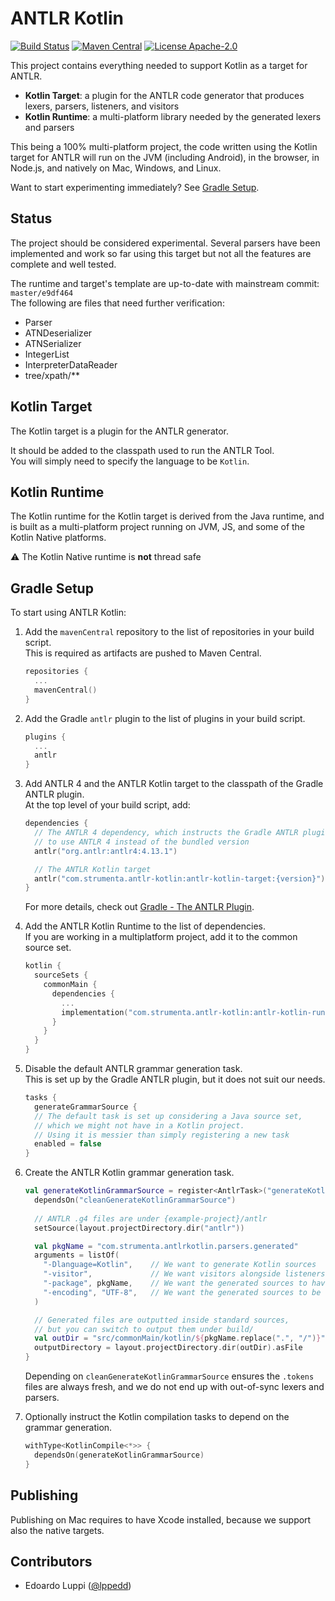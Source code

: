 # ANTLR Kotlin

[![Build Status](https://github.com/Strumenta/antlr-kotlin/workflows/BuildAndTest/badge.svg)](https://github.com/Strumenta/kolasu/actions) [![Maven Central](https://maven-badges.herokuapp.com/maven-central/com.strumenta/antlr-kotlin/badge.svg)](https://maven-badges.herokuapp.com/maven-central/com.strumenta/antlr-kotlin)
[![License Apache-2.0](https://img.shields.io/badge/license-Apache--2.0-blue.svg)](LICENSE)

This project contains everything needed to support Kotlin as a target for ANTLR.

- **Kotlin Target**: a plugin for the ANTLR code generator that produces lexers, parsers, listeners, and visitors
- **Kotlin Runtime**: a multi-platform library needed by the generated lexers and parsers

This being a 100% multi-platform project, the code written using the Kotlin target for ANTLR
will run on the JVM (including Android), in the browser, in Node.js, and natively on Mac, Windows, and Linux.

Want to start experimenting immediately? See [Gradle Setup](#gradle-setup).

## Status

The project should be considered experimental. Several parsers have been implemented and work so far using this target
but not all the features are complete and well tested.

The runtime and target's template are up-to-date with mainstream commit: `master/e9df464`  
The following are files that need further verification:

- Parser
- ATNDeserializer
- ATNSerializer
- IntegerList
- InterpreterDataReader
- tree/xpath/**

## Kotlin Target

The Kotlin target is a plugin for the ANTLR generator.

It should be added to the classpath used to run the ANTLR Tool.  
You will simply need to specify the language to be `Kotlin`.

## Kotlin Runtime

The Kotlin runtime for the Kotlin target is derived from the Java runtime, and is built
as a multi-platform project running on JVM, JS, and some of the Kotlin Native platforms.

:warning: The Kotlin Native runtime is **not** thread safe

## Gradle Setup

To start using ANTLR Kotlin:

1. Add the `mavenCentral` repository to the list of repositories in your build script.  
   This is required as artifacts are pushed to Maven Central.

   ```kotlin
   repositories {
     ...
     mavenCentral()
   }
   ```

2. Add the Gradle `antlr` plugin to the list of plugins in your build script.

   ```kotlin
   plugins {
     ...
     antlr
   }
   ```

3. Add ANTLR 4 and the ANTLR Kotlin target to the classpath of the Gradle ANTLR plugin.  
   At the top level of your build script, add:

   ```kotlin
   dependencies {
     // The ANTLR 4 dependency, which instructs the Gradle ANTLR plugin
     // to use ANTLR 4 instead of the bundled version
     antlr("org.antlr:antlr4:4.13.1")
   
     // The ANTLR Kotlin target
     antlr("com.strumenta.antlr-kotlin:antlr-kotlin-target:{version}")
   }
   ```
   For more details, check out [Gradle - The ANTLR Plugin](https://docs.gradle.org/current/userguide/antlr_plugin.html).

4. Add the ANTLR Kotlin Runtime to the list of dependencies.  
   If you are working in a multiplatform project, add it to the common source set.

   ```kotlin
   kotlin {
     sourceSets {
       commonMain {
         dependencies {
           ...
           implementation("com.strumenta.antlr-kotlin:antlr-kotlin-runtime:{version}")
         }
       }
     }
   }
   ```

5. Disable the default ANTLR grammar generation task.  
   This is set up by the Gradle ANTLR plugin, but it does not suit our needs.

   ```kotlin
   tasks {
     generateGrammarSource {
     // The default task is set up considering a Java source set,
     // which we might not have in a Kotlin project. 
     // Using it is messier than simply registering a new task
     enabled = false
   }
   ```

6. Create the ANTLR Kotlin grammar generation task.

   ```kotlin
   val generateKotlinGrammarSource = register<AntlrTask>("generateKotlinGrammarSource") {
     dependsOn("cleanGenerateKotlinGrammarSource")
     
     // ANTLR .g4 files are under {example-project}/antlr
     setSource(layout.projectDirectory.dir("antlr"))
   
     val pkgName = "com.strumenta.antlrkotlin.parsers.generated"
     arguments = listOf(
       "-Dlanguage=Kotlin",    // We want to generate Kotlin sources
       "-visitor",             // We want visitors alongside listeners
       "-package", pkgName,    // We want the generated sources to have this package declared
       "-encoding", "UTF-8",   // We want the generated sources to be encoded in UTF-8
     )
   
     // Generated files are outputted inside standard sources,
     // but you can switch to output them under build/
     val outDir = "src/commonMain/kotlin/${pkgName.replace(".", "/")}"
     outputDirectory = layout.projectDirectory.dir(outDir).asFile
   }
   ```

   Depending on `cleanGenerateKotlinGrammarSource` ensures the `.tokens` files are always fresh,
   and we do not end up with out-of-sync lexers and parsers.

7. Optionally instruct the Kotlin compilation tasks to depend on the grammar generation.

   ```kotlin
   withType<KotlinCompile<*>> {
     dependsOn(generateKotlinGrammarSource)
   }
   ```

## Publishing

Publishing on Mac requires to have Xcode installed, because we support also the native targets.

## Contributors

- Edoardo Luppi ([@lppedd](https://github.com/lppedd))
